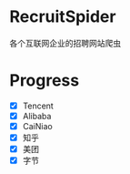 # RecruitSpider
各个互联网企业的招聘网站爬虫

# Progress
- [x] Tencent
- [x] Alibaba
- [x] CaiNiao
- [x] 知乎
- [x] 美团
- [x] 字节 
